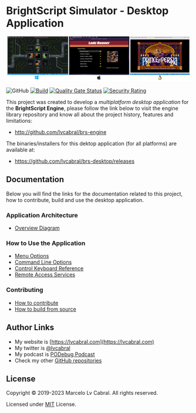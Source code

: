 # BrightScript Simulator - Desktop Application
<p align="center">
<img alt="Simulator Desktop Apps" src="docs/images/brs-desktop.png?raw=true"/>
</p>

![GitHub](https://img.shields.io/github/license/lvcabral/brs-desktop)
[![Build](https://github.com/lvcabral/brs-desktop/actions/workflows/build.yml/badge.svg)](https://github.com/lvcabral/brs-desktop/actions/workflows/build.yml)
[![Quality Gate Status](https://sonarcloud.io/api/project_badges/measure?project=lvcabral_brs-emu-app&metric=alert_status)](https://sonarcloud.io/summary/new_code?id=lvcabral_brs-emu-app)
[![Security Rating](https://sonarcloud.io/api/project_badges/measure?project=lvcabral_brs-emu-app&metric=security_rating)](https://sonarcloud.io/summary/new_code?id=lvcabral_brs-emu-app)

This project was created to develop a _multiplatform desktop application_ for the **BrightScript Engine**, please follow the link below to visit the engine library repository and know all about the project history, features and limitations:
- http://github.com/lvcabral/brs-engine

The binaries/installers for this dektop application (for all platforms) are available at:
- https://github.com/lvcabral/brs-desktop/releases

## Documentation

Below you will find the links for the documentation related to this project, how to contribute, build and use the desktop application.

### Application Architecture

- [Overview Diagram](docs/images/brs-desktop-architecture-overview.png)

### How to Use the Application

- [Menu Options](docs/how-to-use.md#menu-options)
- [Command Line Options](docs/how-to-use.md#command-line-options)
- [Control Keyboard Reference](docs/control-reference.md)
- [Remote Access Services](docs/remote-access.md)

### Contributing

- [How to contribute](docs/contributing.md)
- [How to build from source](docs/build-from-source.md)

## Author Links

- My website is [https://lvcabral.com](https://lvcabral.com)
- My twitter is [@lvcabral](https://twitter.com/lvcabral)
- My podcast is [PODebug Podcast](http://podebug.com)
- Check my other [GitHub repositories](https://github.com/lvcabral)

## License

Copyright © 2019-2023 Marcelo Lv Cabral. All rights reserved.

Licensed under [MIT](LICENSE) License.
